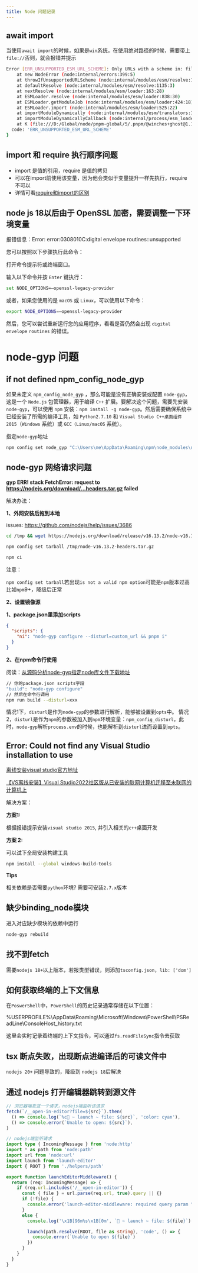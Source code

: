```yaml
---
title: Node 问题记录
---
```


## await import

当使用`await import`的时候，如果是`win`系统，在使用绝对路径的时候，需要带上`file://`否则，就会报错并提示

```bash
Error [ERR_UNSUPPORTED_ESM_URL_SCHEME]: Only URLs with a scheme in: file and data are supported by the default ESM loader. On Windows, absolute paths must be valid file:// URLs. Received protocol 'd:'
    at new NodeError (node:internal/errors:399:5)
    at throwIfUnsupportedURLScheme (node:internal/modules/esm/resolve:1059:11)
    at defaultResolve (node:internal/modules/esm/resolve:1135:3)
    at nextResolve (node:internal/modules/esm/loader:163:28)
    at ESMLoader.resolve (node:internal/modules/esm/loader:838:30)
    at ESMLoader.getModuleJob (node:internal/modules/esm/loader:424:18)
    at ESMLoader.import (node:internal/modules/esm/loader:525:22)
    at importModuleDynamically (node:internal/modules/esm/translators:110:35)
    at importModuleDynamicallyCallback (node:internal/process/esm_loader:35:14)
    at K (file:///D:/Global/node/pnpm-global/5/.pnpm/@winches+ghost@1.1.9_vue@3.2.47/node_modules/@winches/ghost/dist/bin.js:3:1533) {
  code: 'ERR_UNSUPPORTED_ESM_URL_SCHEME'
}
```

## import 和 require 执行顺序问题

- import 是值的引用，require 是值的拷贝
- 可以在import前使用该变量，因为他会类似于变量提升一样先执行，require不可以
- 详情可看[require和import的区别](https://zhuanlan.zhihu.com/p/121770261)

## node js 18以后由于 OpenSSL 加密，需要调整一下环境变量

报错信息：Error: error:0308010C:digital envelope routines::unsupported

您可以按照以下步骤执行此命令：

打开命令提示符或终端窗口。

输入以下命令并按 `Enter` 键执行：

```bash
set NODE_OPTIONS=–openssl-legacy-provider
```

或者，如果您使用的是 `macOS` 或 `Linux`，可以使用以下命令：

```bash
export NODE_OPTIONS=–openssl-legacy-provider
```

然后，您可以尝试重新运行您的应用程序，看看是否仍然会出现 `digital envelope` `routines` 的错误。

# node-gyp 问题

## if not defined npm_config_node_gyp

如果未定义 `npm_config_node_gyp` ，那么可能是没有正确安装或配置 `node-gyp`，这是一个 `Node.js` 包管理器，用于编译 `C++` 扩展。要解决这个问题，需要先安装 `node-gyp`，可以使用 `npm` 安装：`npm install -g node-gyp`。然后需要确保系统中已经安装了所需的编译工具，如 `Python2.7.10` 和 `Visual Studio C++桌面组件 2015`（`Windows` 系统）或 `GCC（Linux/macOS` 系统）。

指定`node-gyp`地址

```bash
npm config set node_gyp "C:\Users\me\AppData\Roaming\npm\node_modules\node-gyp\bin\node-gyp.js"
```

## node-gyp 网络请求问题

**gyp ERR! stack FetchError: request to https://nodejs.org/download/...headers.tar.gz failed**

解决办法：

**1、外网安装后拖到本地**

issues: https://github.com/nodejs/help/issues/3686

```bash
cd /tmp && wget https://nodejs.org/download/release/v16.13.2/node-v16.13.2-headers.tar.gz

npm config set tarball /tmp/node-v16.13.2-headers.tar.gz

npm ci
```

注意：

`npm config set tarball`若出现`is not a valid npm option`可能是`npm`版本过高比如`npm`9+，降级后正常

**2、设置镜像源**

**1、package.json里添加scripts**

```json
{
  "scripts": {
    "ni": "node-gyp configure --disturl=custom_url && pnpm i"
  }
}
```

**2、在npm命令行使用**

阅读：[从源码分析node-gyp指定node库文件下载地址](https://juejin.cn/post/6963147704075550757)

```bash
// 你的package.json scripts字段
"build": "node-gyp configure"
// 然后在命令行调用
npm run build --disturl=xxx
```

情况1下，`disturl`是作为`node-gyp`的参数进行解析，能够被设置到`opts`中。
情况2，`disturl`是作为`npm`的参数被加入到`npm`环境变量：`npm_config_disturl`，此时，`node-gyp`解析`process.env`的时候，也能解析到`disturl`进而设置到`opts`。

## Error: Could not find any Visual Studio installation to use

[离线安装visual studio官方地址](https://learn.microsoft.com/zh-cn/visualstudio/install/create-an-offline-installation-of-visual-studio?view=vs-2022&source=recommendations)

[【VS离线安装】Visual Studio2022社区版从已安装的联网计算机迁移至未联网的计算机上](https://blog.csdn.net/weixin_44589672/article/details/132274672)

解决方案：

**方案1:**

根据报错提示安装`visual studio 2015`, 并引入相关的`c++`桌面开发

**方案 2:**

可以试下全局安装构建工具

```bash
npm install --global windows-build-tools
```

**Tips**

相关依赖是否需要`python`环境? 需要可安装`2.7.x`版本

## 缺少binding_node模块

进入对应缺少模块的依赖中运行

```bash
node-gyp rebuild
```

## 找不到fetch

需要`nodejs 18+`以上版本，若报类型错误，则添加`tsconfig.json`，`lib: ['dom']`

## 如何获取终端的上下文信息

在`PoswerShell`中，`PowerShell`的历史记录通常存储在以下位置：

%USERPROFILE%\AppData\Roaming\Microsoft\Windows\PowerShell\PSReadLine\ConsoleHost_history.txt

这里会实时记录着终端的上下文指令，可以通过`fs.readFileSync`指令去获取

## tsx 断点失败，出现断点进编译后的可读文件中

`nodejs 20+` 问题导致的，降级到 `nodejs 18`后解决

## 通过 nodejs 打开编辑器跳转到源文件

```ts
// 浏览器端发送一个请求，nodejs端监听该请求
fetch(`/__open-in-editor?file=${src}`).then(
  () => console.log(`%c🚀 ~ launch ~ file: ${src}`, 'color: cyan'),
  () => console.error(`Unable to open: ${src}`),
)
```

```ts
// nodejs端监听请求
import type { IncomingMessage } from 'node:http'
import * as path from 'node:path'
import url from 'node:url'
import launch from 'launch-editor'
import { ROOT } from './helpers/path'

export function launchEditorMiddleware() {
  return (req: IncomingMessage) => {
    if (req.url.includes('/__open-in-editor')) {
      const { file } = url.parse(req.url, true).query || {}
      if (!file) {
        console.error('launch-editor-middleware: required query param "file" is missing.')
      }
      else {
        console.log('\x1B[96m%s\x1B[0m', `🚀 ~ launch ~ file: ${file}`)

        launch(path.resolve(ROOT, file as string), 'code', () => {
          console.error(`Unable to open ${file}`)
        })
      }
    }
  }
}
```